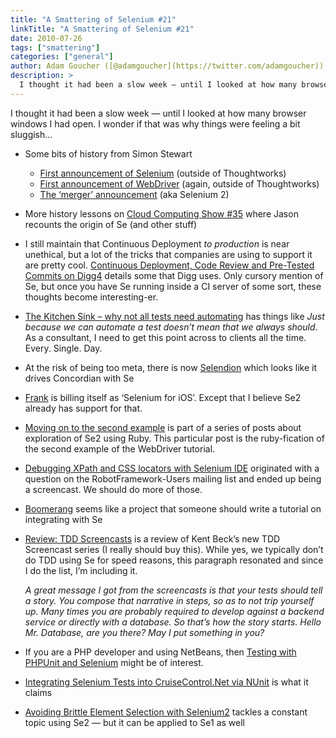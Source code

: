 ```yaml
---
title: "A Smattering of Selenium #21"
linkTitle: "A Smattering of Selenium #21"
date: 2010-07-26
tags: ["smattering"]
categories: ["general"]
author: Adam Goucher ([@adamgoucher](https://twitter.com/adamgoucher))
description: >
  I thought it had been a slow week — until I looked at how many browser windows I had open.
---
```


I thought it had been a slow week — until I looked at how many browser windows I had open. I wonder if that was why things were feeling a bit sluggish…  

*   Some bits of history from Simon Stewart
    *   [First announcement of Selenium](http://www.io.com/~wazmo/blog/archives/2004_10.html#000224) (outside of Thoughtworks)
    *   [First announcement of WebDriver](http://groups.google.com/group/webdriver/browse_thread/thread/f2f44ac9ccb42e66) (again, outside of Thoughtworks)
    *   [The ‘merger’ announcement](http://groups.google.com/group/webdriver/browse_thread/thread/b089f9a193e4eec9) (aka Selenium 2)
*   More history lessons on [Cloud Computing Show #35](http://cloudcomputingshow.blogspot.com/2010/07/cloud-computing-show-35.html) where Jason recounts the origin of Se (and other stuff)
*   I still maintain that Continuous Deployment _to production_ is near unethical, but a lot of the tricks that companies are using to support it are pretty cool. [Continuous Deployment, Code Review and Pre-Tested Commits on Digg4](http://about.digg.com/blog/continuous-deployment-code-review-and-pre-tested-commits-digg4) details some that Digg uses. Only cursory mention of Se, but once you have Se running inside a CI server of some sort, these thoughts become interesting-er.
*   [The Kitchen Sink – why not all tests need automating](http://a-sisyphean-task.blogspot.com/2010/05/kitchen-sink-why-not-all-tests-need.html) has things like _Just because we can automate a test doesn’t mean that we always should_. As a consultant, I need to get this point across to clients all the time. Every. Single. Day.
*   At the risk of being too meta, there is now [Selendion](http://code.google.com/p/selendion/) which looks like it drives Concordian with Se
*   [Frank](http://blog.thepete.net/2010/07/frank-automated-acceptance-tests-for.html) is billing itself as ‘Selenium for iOS’. Except that I believe Se2 already has support for that.
*   [Moving on to the second example](http://mountaintroll.blogspot.com/2010/07/moving-on-to-second-example.html) is part of a series of posts about exploration of Se2 using Ruby. This particular post is the ruby-fication of the second example of the WebDriver tutorial.
*   [Debugging XPath and CSS locators with Selenium IDE](http://blog.codecentric.de/en/2010/07/debugging-xpath-and-css-locators-with-selenium-ide/) originated with a question on the RobotFramework-Users mailing list and ended up being a screencast. We should do more of those.
*   [Boomerang](http://yahoo.github.com/boomerang/doc/) seems like a project that someone should write a tutorial on integrating with Se
*   [Review: TDD Screencasts](http://odoe.net/blog/?p=87) is a review of Kent Beck’s new TDD Screencast series (I really should buy this). While yes, we typically don’t do TDD using Se for speed reasons, this paragraph resonated and since I do the list, I’m including it.  
      
    _A great message I got from the screencasts is that your tests should tell a story. You compose that narrative in steps, so as to not trip yourself up. Many times you are probably required to develop against a backend service or directly with a database. So that’s how the story starts. Hello Mr. Database, are you there? May I put something in you?_
*   If you are a PHP developer and using NetBeans, then [Testing with PHPUnit and Selenium](http://netbeans.org/kb/docs/php/phpunit.html) might be of interest.
*   [Integrating Selenium Tests into CruiseControl.Net via NUnit](http://multitiered.wordpress.com/2010/07/25/integrating-selenium-tests-into-cruisecontrol-net-via-nunit/) is what it claims
*   [Avoiding Brittle Element Selection with Selenium2](http://www.rapaul.com/2010/07/18/avoiding-brittle-element-selection-with-selenium2/) tackles a constant topic using Se2 — but it can be applied to Se1 as well